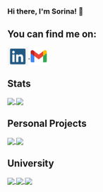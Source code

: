 ### Hi there, I'm Sorina! 👋

## You can find me on:
<a href = "https://www.linkedin.com/in/sorina-alexandra-%C8%99erban-58767b17b/">
    <img src = "LinkedIn.png" alt="Linkedin" width = "auto" height="40px" align="center" title="LinkedIn"/>
</a>
<a href = "mailto:sorinaserban6582@gmail.com/">
    <img src = "Gmail.png" alt="Email" width = "auto" height="40px" align="center"title="Email" />
</a>

## Stats

<a href = "https://github.com/sorinaalexandraserban?tab=repositories">
  <img align = "center" src = "https://github-readme-stats.vercel.app/api?username=sorinaalexandraserban&count_private=true&show_icons=true&theme=onedark&include_all_commits=true&card_width=50px" />
</a>               
<a href = "https://github.com/sorinaalexandraserban?tab=repositories">
  <img align = "center" src = "https://github-readme-stats.vercel.app/api/top-langs/?username=sorinaalexandraserban&langs_count=5&count_private=true&theme=onedark&layout=compact&card_width=250px" />
</a>

## Personal Projects

</a>
<a href = "https://github.com/sorinaalexandraserban/Android-CityGuideBrasov">
  <img src = "https://github-readme-stats.vercel.app/api/pin/?username=sorinaalexandraserban&repo=Android-CityGuideBrasov&theme=onedark&hide_border" align = "center"/>
</a>

</a>
<a href = "https://github.com/sorinaalexandraserban/Windows-Forms-Project">
  <img src = "https://github-readme-stats.vercel.app/api/pin/?username=sorinaalexandraserban&repo=Windows-Forms-Project&theme=onedark&hide_border" align = "center"/>
</a>

## University

</a>
<a href = "https://github.com/sorinaalexandraserban/DataStructures">
  <img src = "https://github-readme-stats.vercel.app/api/pin/?username=sorinaalexandraserban&repo=DataStructures&theme=onedark&hide_border" align = "center"/>
</a>

</a>
<a href = "https://github.com/sorinaalexandraserban/CTS_Seminar">
  <img src = "https://github-readme-stats.vercel.app/api/pin/?username=sorinaalexandraserban&repo=CTS_Seminar&theme=onedark&hide_border" align = "center"/>
</a>

</a>
<a href = "https://github.com/sorinaalexandraserban/CTS_Curs">
  <img src = "https://github-readme-stats.vercel.app/api/pin/?username=sorinaalexandraserban&repo=CTS_Curs&theme=onedark&hide_border" align = "center"/>
</a>
